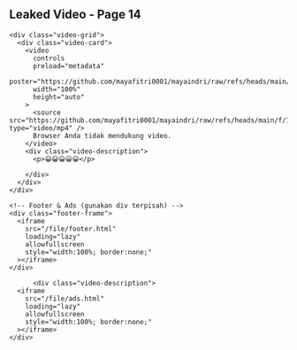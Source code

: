 <!DOCTYPE html>
<html lang="en">
<head>
  <meta charset="UTF-8" />
  <meta name="viewport" content="width=device-width, initial-scale=1" />
  <title>Leaked Video - page14</title>
  <meta name="description" content="My private folder leaked - page14 . Watch the full video now." />
  <meta name="author" content="Maya Fitri" />
  <meta name="robots" content="index, follow" />
  <link rel="canonical" href="https://www.blogingga.my.id/p/page14.html" />
  
  <!-- Favicon standar -->
  <link rel="icon" href="/favicon.png" type="image/png">
  <link rel="apple-touch-icon" href="/apple-touch-icon.png">
  <link rel="manifest" href="/site.webmanifest">
  
  <!-- CSS -->
  <link rel="stylesheet" href="/file/s.css" />
  
  <!-- Google Site Verification -->
  <meta name="google-site-verification" content="3NVqugxvZU1Aoz8EkvYaP_JYJ2fuW1j4U33zXGTQVik" />

  <!-- Schema Markup -->
  <script type="application/ld+json">
  {
    "@context": "https://schema.org",
    "@type": "VideoObject",
    "name": "Leaked Video - page14",
    "description": "Leaked private folder video, page14",
    "thumbnailUrl": "https://github.com/mayafitri0001/mayaindri/raw/refs/heads/main/f/v/thumb/df.png",
    "uploadDate": "2025-07-07T08:00:00+07:00",
    "contentUrl": "https://github.com/mayafitri0001/mayaindri/raw/refs/heads/main/f/14jul25/17.mp4",
    "embedUrl": "https://github.com/mayafitri0001/mayaindri/raw/refs/heads/main/f/14jul25/17.mp4"
  }
  </script>
</head>
<body>
  <main>
    <h2>Leaked Video - Page 14</h2>

    <div class="video-grid">
      <div class="video-card">
        <video 
          controls 
          preload="metadata"
          poster="https://github.com/mayafitri0001/mayaindri/raw/refs/heads/main/f/v/thumb/df.png"
          width="100%"
          height="auto"
        >
          <source src="https://github.com/mayafitri0001/mayaindri/raw/refs/heads/main/f/14jul25/17.mp4" type="video/mp4" />
          Browser Anda tidak mendukung video.
        </video>
        <div class="video-description">
          <p>😀😀😀😀😀</p>
          
        </div>
      </div>
    </div>

    <!-- Footer & Ads (gunakan div terpisah) -->
    <div class="footer-frame">
      <iframe 
        src="/file/footer.html" 
        loading="lazy"
        allowfullscreen
        style="width:100%; border:none;"
      ></iframe>
    </div>

          <div class="video-description">
      <iframe 
        src="/file/ads.html" 
        loading="lazy"
        allowfullscreen
        style="width:100%; border:none;"
      ></iframe>
    </div>
  </main>

  <script src="/file/j.js"></script>
</body>
</html>
